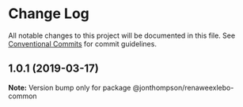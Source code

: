 # Change Log

All notable changes to this project will be documented in this file.
See [Conventional Commits](https://conventionalcommits.org) for commit guidelines.

## 1.0.1 (2019-03-17)

**Note:** Version bump only for package @jonthompson/renaweexlebo-common
